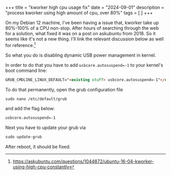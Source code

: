 +++
title = "kworker high cpu usage fix"
date = "2024-09-01"
description = "process kworker using high amount of cpu, over 80%"
tags = [
]
+++

On my Debian 12 machine, I've been having a issue that, kworker take up 80%-100% of a CPU non-stop. After hours of searching through the web for a solution, what fixed it was on a post on askubuntu from 2018. So it seems like it's not a new thing. I'll link the relevant discussion below as well for reference.[^1]

[^1]: https://askubuntu.com/questions/1044872/ubuntu-16-04-kworker-using-high-cpu-constantly

So what you do is disabling dynamic USB power management in kernel.

In order to do that you have to add `usbcore.autosuspend=-1` to your kernel's boot command line:

```html
GRUB_CMDLINE_LINUX_DEFAULT="<existing stuff> usbcore.autosuspend=-1"</existing>
```

To do that permanently, open the grub configuration file

```html
sudo nano /etc/default/grub
```

and add the flag below:

```html
usbcore.autosuspend=-1
```

Next you have to update your grub via

```html
sudo update-grub
```

After reboot, it should be fixed.
